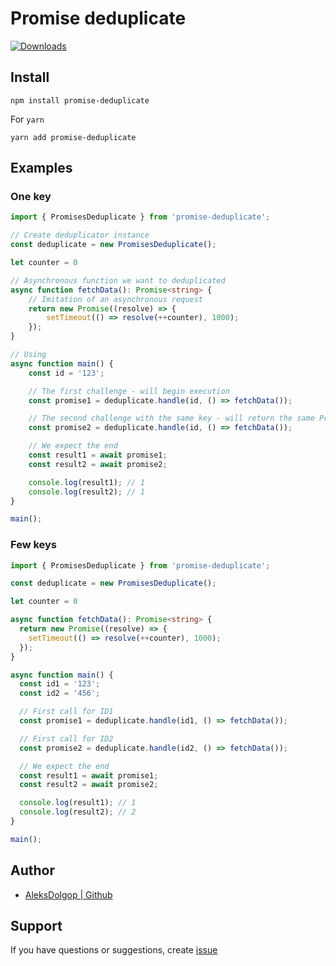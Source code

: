 # Promise deduplicate 

[![Downloads](https://img.shields.io/npm/dm/promise-deduplicate.svg)](https://www.npmjs.com/package/promise-deduplicate)

## Install

```shell
npm install promise-deduplicate
```

For `yarn`
```shell
yarn add promise-deduplicate
```

## Examples

### One key
```typescript
import { PromisesDeduplicate } from 'promise-deduplicate';

// Create deduplicator instance
const deduplicate = new PromisesDeduplicate();

let counter = 0

// Asynchronous function we want to deduplicated
async function fetchData(): Promise<string> {
    // Imitation of an asynchronous request
    return new Promise((resolve) => {
        setTimeout(() => resolve(++counter), 1000);
    });
}

// Using
async function main() {
    const id = '123';

    // The first challenge - will begin execution
    const promise1 = deduplicate.handle(id, () => fetchData());

    // The second challenge with the same key - will return the same Promise
    const promise2 = deduplicate.handle(id, () => fetchData());

    // We expect the end
    const result1 = await promise1;
    const result2 = await promise2;

    console.log(result1); // 1
    console.log(result2); // 1
}

main();
```

### Few keys

```typescript
import { PromisesDeduplicate } from 'promise-deduplicate';

const deduplicate = new PromisesDeduplicate();

let counter = 0

async function fetchData(): Promise<string> {
  return new Promise((resolve) => {
    setTimeout(() => resolve(++counter), 1000);
  });
}

async function main() {
  const id1 = '123';
  const id2 = '456';

  // First call for ID1
  const promise1 = deduplicate.handle(id1, () => fetchData());

  // First call for ID2
  const promise2 = deduplicate.handle(id2, () => fetchData());

  // We expect the end
  const result1 = await promise1;
  const result2 = await promise2;

  console.log(result1); // 1
  console.log(result2); // 2
}

main();
```

## Author

- [AleksDolgop | Github](https://github.com/AleksDolgop)

## Support

If you have questions or suggestions, create [issue](https://github.com/AleksDolgop/promise-deduplicate/issues)